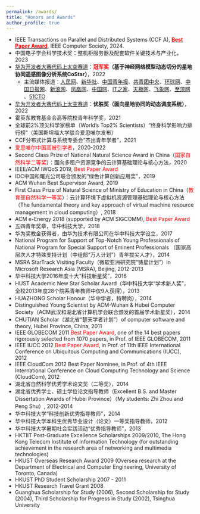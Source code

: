 ```yaml
---
permalink: /awards/
title: "Honors and Awards"
author_profile: true
---
```


* IEEE Transactions on Parallel and Distributed Systems (CCF A), [<span style="color:red;">**Best Paper Award**</span>](https://fangmingliu.github.io/files/tpds_best_paper.jpg), IEEE Computer Society, 2024.
* 中国电子学会科学技术奖：整机柜服务器及配套软件关键技术与产业化，2023
* [华为开发者大赛代码上太空赛道](https://competition.huaweicloud.com/information/1000041709/html8)：**<span style="color:red;">冠军奖</span>（基于神经网络模型动态切分的星地协同遥感图像分析系统CoStar）**，2022
    * 主流媒体报道：[人民网](http://finance.people.com.cn/n1/2022/1121/c1004-32570546.html)、[新华社](https://h.xinhuaxmt.com/vh512/share/11219802?d=1348cc1&channel=weixin)、[中国青年报](https://s.cyol.com/shuzibao/cmsfile/cms_json/zqzx/Newspaper/2/2022-11-21/Content/nw.D110000zgqnb_20221121_1-08.html?isshow=1)、[共青团中央](https://mp.weixin.qq.com/s/qNg8cObcY3xjrWl63jY1gA)、[环球网](https://5gcenter.huanqiu.com/article/4AYgE52O7zc)、[中国日报网](https://cn.chinadaily.com.cn/a/202211/21/WS637b3323a3109bd995a51311.html)、[新浪网](https://news.sina.com.cn/sx/2022-11-21/detail-imqqsmrp7016324.shtml)、[凤凰网](https://tech.ifeng.com/c/8L66ybC15u9)、[中国网](http://science.china.com.cn/2022-11/21/content_42178811.htm)、[IT之家](https://www.ithome.com/0/655/427.htm)、[天极网](http://news.yesky.com/hotnews/347/2147430847.shtml)、[飞象网](http://www.cctime.com/html/2022-11-21/1636124.htm)、[至顶网](https://big-data.zhiding.cn/2022/1121/3145859.shtml) 、[51CTO](https://www.51cto.com/article/740287.html)
* [华为开发者大赛代码上太空赛道](https://competition.huaweicloud.com/information/1000041709/html8)：**优胜奖（面向星地协同的动态调度系统）**，2022
* 霍英东教育基金会高等院校青年科学奖，2021
* 全球前2%顶尖科学家榜单（World’s Top2% Scientists）“终身科学影响力排行榜”（美国斯坦福大学联合爱思唯尔发布）
* CCF分布式计算与系统专委会“杰出青年学者”，2021
* <span style="color:red;">爱思唯尔中国高被引学者</span>，2020-2022
* Second Class Prize of National Natural Science Award in China（<span style="color:red;">国家自然科学二等奖</span>）：面向多租户资源竞争的云计算基础理论与核心方法，2020
* IEEE/ACM IWQoS 2019, <span style="color:red;">Best Paper Award</span>
* IDC中国和曙光公司联合颁发的“绿色计算创新应用奖”，2019
* ACM Wuhan Best Supervisor Award, 2019
* First Class Prize of Natural Science of Ministry of Education in China（<span style="color:red;">教育部自然科学一等奖</span>）：云计算环境下虚拟机资源管理基础理论与核心方法（The fundamental theory and key approach of virtual machine resource management in cloud computing）, 2018
* ACM e-Energy 2018 (supported by ACM SIGCOMM), <span style="color:red;">Best Paper Award</span>
* 五四青年奖章，华中科技大学，2018
* 华为奖教金获得者，由华为技术有限公司在华中科技大学设立，2017
* National Program for Support of Top-Notch Young Professionals of National Program for Special Support of Eminent Professionals （国家高层次人才特殊支持计划（中组部“万人计划”）青年拔尖人才），2014
* MSRA StarTrack Visiting Faculty（微软亚洲研究院“铸星计划”）in Microsoft Research Asia (MSRA), Beijing, 2012-2013
* 华中科技大学2016年度十大“科技新星奖”，2016
* HUST Academic New Star Scholar Award（华中科技大学“学术新人奖”，全校2013年度28个院系青年教师中仅9人获得），2013
* HUAZHONG Scholar Honour（华中学者，特聘岗），2014
* Distinguished Young Scientist by ACM-Wuhan & Hubei Computer Society（ACM武汉和湖北省计算机学会联合颁发的首届学术新星奖），2014
* CHUTIAN Scholar（湖北省“楚天学者计划”）of computer software and theory, Hubei Province, China, 2011
* IEEE GLOBECOM 2011 <span style="color:red;">Best Paper Award</span>, one of the 14 best papers rigorously selected from 1070 papers, in Prof. of IEEE GLOBECOM, 2011
* IEEE IUCC 2012 <span style="color:red;">Best Paper Award</span>, in Prof. of 11th IEEE International Conference on Ubiquitous Computing and Communications (IUCC), 2012
* IEEE CloudCom 2012 Best Paper Nominee, in Prof. of 4th IEEE International Conference on Cloud Computing Technology and Science (CloudCom), 2012
* 湖北省自然科学优秀学术论文奖（二等奖），2014
* 湖北省优秀学士、硕士学位论文指导教师（Excellent B.S. and Master Dissertation Awards of Hubei Province）（My students: Zhi Zhou and Peng Shu）, 2012-2014
* 华中科技大学“科技创新优秀指导教师”，2014
* 华中科技大学本科生优秀毕业设计（论文）一等奖指导教师，2012
* 华中科技大学暑期社会实践活动“优秀指导教师”，2013
* HKTIIT Post-Graduate Excellence Scholarships 2009/2010, The Hong Kong Telecom Institute of Information Technology (for outstanding achievement in the research area of networking and multimedia technologies)
* HKUST Overseas Research Award 2009 (Oversea research at the Department of Electrical and Computer Engineering, University of Toronto, Canada)
* HKUST PhD Student Scholarship 2007 - 2011
* HKUST Research Travel Grant 2008
* Guanghua Scholarship for Study (2006), Second Scholarship for Study (2004), Third Scholarship for Progress in Study (2002), Tsinghua University
